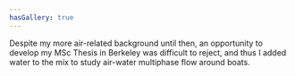 ```yaml
---
hasGallery: true
---
```


Despite my more air-related background until then, an opportunity to develop my MSc Thesis in Berkeley
was difficult to reject, and thus I added water to the mix to study air-water multiphase flow around boats.

